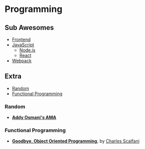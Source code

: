 # Programming

## Sub Awesomes

<!-- prettier-ignore-start -->

- [Frontend](frontend.md)
- [JavaScript](javascript/index.md)
  - [Node.js](javascript/Node.md)
  - [React](javascript/React.md)
- [Webpack](Webpack.md)

## Extra

<!-- TOC depthFrom:3 -->

- [Random](#random)
- [Functional Programming](#functional-programming)

<!-- /TOC -->

<!-- prettier-ignore-end -->

### Random

- **[Addy Osmani's AMA](https://dev.to/addyosmani/im-addy-osmani-ask-me-anything-596c/comments)**

### Functional Programming

- **[Goodbye, Object Oriented Programming](https://medium.com/@cscalfani/goodbye-object-oriented-programming-a59cda4c0e53)**, by [Charles Scalfani](https://medium.com/@cscalfani)
